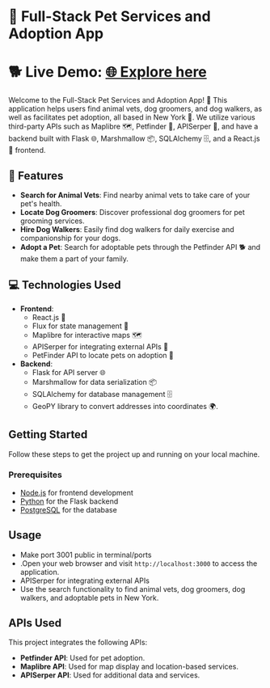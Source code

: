 # 🐾 Full-Stack Pet Services and Adoption App
# 🐕 Live Demo: [🌐 Explore here](https://sample-service-name-qduh.onrender.com/)

Welcome to the Full-Stack Pet Services and Adoption App! 🐶 This application helps users find animal vets, dog groomers, and dog walkers, as well as facilitates pet adoption, all based in New York 🗽. We utilize various third-party APIs such as Maplibre 🗺️, Petfinder 🐾, APISerper 📡, and have a backend built with Flask 🌐, Marshmallow 📦, SQLAlchemy 🗄️, and a React.js 🚀 frontend.

## 🐶 Features

- **Search for Animal Vets**: Find nearby animal vets to take care of your pet's health.
- **Locate Dog Groomers**: Discover professional dog groomers for pet grooming services.
- **Hire Dog Walkers**: Easily find dog walkers for daily exercise and companionship for your dogs.
- **Adopt a Pet**: Search for adoptable pets through the Petfinder API 🐕 and make them a part of your family.

## 💻 Technologies Used

- **Frontend**:
    - React.js 🚀
    - Flux for state management 🔄
    - Maplibre for interactive maps 🗺️
    - APISerper for integrating external APIs 📡
    - PetFinder API to locate pets on adoption 🐾
- **Backend**:
    - Flask for API server 🌐
    - Marshmallow for data serialization 📦
    - SQLAlchemy for database management 🗄️
    - GeoPY library to convert addresses into coordinates 🌍.

## Getting Started

Follow these steps to get the project up and running on your local machine.

### Prerequisites

- [Node.js](https://nodejs.org/) for frontend development
- [Python](https://www.python.org/) for the Flask backend
- [PostgreSQL](https://www.postgresql.org/) for the database

## Usage

- Make port 3001 public in terminal/ports
- .Open your web browser and visit `http://localhost:3000` to access the application.
- APISerper for integrating external APIs
- Use the search functionality to find animal vets, dog groomers, dog walkers, and adoptable pets in New York.

## APIs Used

This project integrates the following APIs:

- **Petfinder API**: Used for pet adoption.
- **Maplibre API**: Used for map display and location-based services.
- **APISerper API**: Used for additional data and services.

